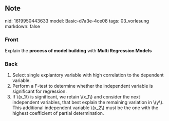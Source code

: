 ## Note
nid: 1619950443633
model: Basic-d7a3e-4ce08
tags: 03_vorlesung
markdown: false

### Front
Explain the <b>process of model building</b> with <b>Multi
Regression Models</b>

### Back
<div>
  <div>
    <ol>
      <li>Select single explantory variable with high correlation
      to the dependent variable.
      <li>Perform a F-test to determine whether the independent
      variable is significant for regression.
      <li>If \(x_1\) is significant, we retain \(x_1\) and consider
      the next independent variables, that best explain the
      remaining variation in \(y\). This additional independent
      variable \(x_2\) must be the one with the highest coefficient
      of partial determination.
    </ol>
  </div>
</div>
